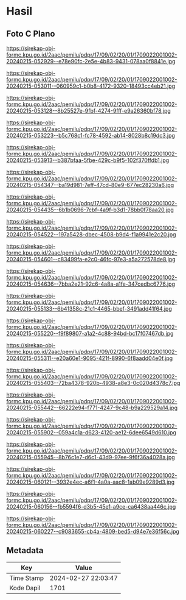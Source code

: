 # Hasil

## Foto C Plano

https://sirekap-obj-formc.kpu.go.id/2aac/pemilu/pdpr/17/09/02/20/01/1709022001002-20240215-052929--e78e90fc-2e5e-4b83-9431-078aa0f8841e.jpg

https://sirekap-obj-formc.kpu.go.id/2aac/pemilu/pdpr/17/09/02/20/01/1709022001002-20240215-053011--060959c1-b0b8-4172-9320-18493cc4eb21.jpg

https://sirekap-obj-formc.kpu.go.id/2aac/pemilu/pdpr/17/09/02/20/01/1709022001002-20240215-053128--8b25527e-9fbf-4274-9fff-e9a26360bf78.jpg

https://sirekap-obj-formc.kpu.go.id/2aac/pemilu/pdpr/17/09/02/20/01/1709022001002-20240215-053223--b5c768c1-fc78-4592-ab14-8028b8c19dc3.jpg

https://sirekap-obj-formc.kpu.go.id/2aac/pemilu/pdpr/17/09/02/20/01/1709022001002-20240215-053913--b387bfaa-5fbe-429c-b9f5-102f370ffdb1.jpg

https://sirekap-obj-formc.kpu.go.id/2aac/pemilu/pdpr/17/09/02/20/01/1709022001002-20240215-054347--ba19d981-7eff-47cd-80e9-677ec28230a6.jpg

https://sirekap-obj-formc.kpu.go.id/2aac/pemilu/pdpr/17/09/02/20/01/1709022001002-20240215-054435--6b1b0696-7cbf-4a9f-b3d1-78bb0f78aa20.jpg

https://sirekap-obj-formc.kpu.go.id/2aac/pemilu/pdpr/17/09/02/20/01/1709022001002-20240215-054522--197a5428-dbec-4508-b9d4-f1a9941e2c20.jpg

https://sirekap-obj-formc.kpu.go.id/2aac/pemilu/pdpr/17/09/02/20/01/1709022001002-20240215-054601--c83499fa-e2c0-46fc-97e3-a5a272578de8.jpg

https://sirekap-obj-formc.kpu.go.id/2aac/pemilu/pdpr/17/09/02/20/01/1709022001002-20240215-054636--7bba2e21-92c6-4a8a-a1fe-347cedbc6776.jpg

https://sirekap-obj-formc.kpu.go.id/2aac/pemilu/pdpr/17/09/02/20/01/1709022001002-20240215-055133--6b41358c-21c1-4465-bbef-3491add41f64.jpg

https://sirekap-obj-formc.kpu.go.id/2aac/pemilu/pdpr/17/09/02/20/01/1709022001002-20240215-055220--f9f89807-a1a2-4c88-94bd-bc17f07467db.jpg

https://sirekap-obj-formc.kpu.go.id/2aac/pemilu/pdpr/17/09/02/20/01/1709022001002-20240215-055311--e20a60e1-9095-421f-8990-6f8aadd04e0f.jpg

https://sirekap-obj-formc.kpu.go.id/2aac/pemilu/pdpr/17/09/02/20/01/1709022001002-20240215-055403--72ba4378-920b-4938-a8e3-0c020d4378c7.jpg

https://sirekap-obj-formc.kpu.go.id/2aac/pemilu/pdpr/17/09/02/20/01/1709022001002-20240215-055442--66222e94-f771-4247-9c48-b9a229529a14.jpg

https://sirekap-obj-formc.kpu.go.id/2aac/pemilu/pdpr/17/09/02/20/01/1709022001002-20240215-055902--059a4c1a-d623-4120-ae12-6dee6549d610.jpg

https://sirekap-obj-formc.kpu.go.id/2aac/pemilu/pdpr/17/09/02/20/01/1709022001002-20240215-055945--8b76c1e7-d6c1-43d9-97ee-9f6f36a4028a.jpg

https://sirekap-obj-formc.kpu.go.id/2aac/pemilu/pdpr/17/09/02/20/01/1709022001002-20240215-060121--3932e4ec-a6f1-4a0a-aac8-1ab09e9289d3.jpg

https://sirekap-obj-formc.kpu.go.id/2aac/pemilu/pdpr/17/09/02/20/01/1709022001002-20240215-060156--fb5594f6-d3b5-45e1-a9ce-ca6438aa446c.jpg

https://sirekap-obj-formc.kpu.go.id/2aac/pemilu/pdpr/17/09/02/20/01/1709022001002-20240215-060227--c9083655-cb4a-4809-bed5-d94e7e36f56c.jpg


## Metadata

| Key        | Value               |
| ---------- | ------------------- |
| Time Stamp | 2024-02-27 22:03:47 |
| Kode Dapil | 1701                |



